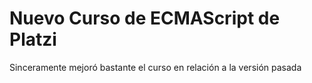 # Nuevo Curso de ECMAScript de Platzi

Sinceramente mejoró bastante el curso en relación a la versión pasada